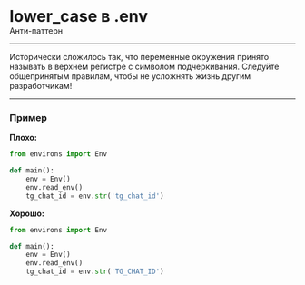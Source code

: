 
<div>
    <h1 style="margin: 0;">lower_case в .env</h1>
    <p style="margin: 0;">Анти-паттерн</p>
</div>

***

Исторически сложилось так, что переменные окружения принято называть в верхнем регистре с символом подчеркивания. Следуйте общепринятым правилам, чтобы не усложнять жизнь другим разработчикам!

***

### Пример 

**Плохо:**
```python
from environs import Env

def main():
    env = Env()
    env.read_env()
    tg_chat_id = env.str('tg_chat_id')
```
**Хорошо:**
```python
from environs import Env

def main():
    env = Env()
    env.read_env()
    tg_chat_id = env.str('TG_CHAT_ID')
```

